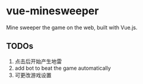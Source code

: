 # vue-minesweeper
Mine sweeper the game on the web, built with Vue.js.

## TODOs
1. 点击后开始产生地雷
2. add bot to beat the game automatically
3. 可更改游戏设置
